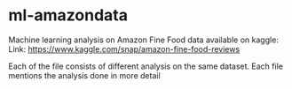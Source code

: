 # ml-amazondata
Machine learning analysis on Amazon Fine Food data available on kaggle: 
Link: https://www.kaggle.com/snap/amazon-fine-food-reviews

Each of the file consists of different analysis on the same dataset. Each file mentions the analysis done in more detail
